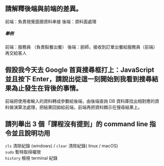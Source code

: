## 請解釋後端與前端的差異。
前端：負責視覺面跟資料串接
後端：資料面處理


##### 舉例
前端：服務員 （負責點餐出餐）
後端：廚師，接收到訂單出餐給服務員（前端）再交給客人


## 假設我今天去 Google 首頁搜尋框打上：JavaScript 並且按下 Enter，請說出從這一刻開始到我看到搜尋結果為止發生在背後的事情。

前端把使用者輸入的資料轉成參數給後端，由後端查詢 DB 資料庫找出相對應的資料做演算法處理，把結果回拋給前端，前端再把資料顯示在搜尋結果上。


## 請列舉出 3 個「課程沒有提到」的 command line 指令並且說明功用

`cls` 清除紀錄 (windows) / `clear` 清除紀錄( linux / macOS)  
`sudo` 暫時取得權限  
`history` 檢視 terminal 紀錄